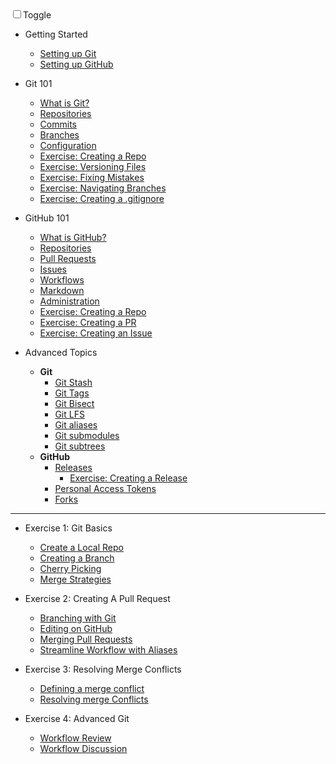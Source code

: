 <div id="dark_mode"
  ><i class="fas fa-sun"></i
  ><input type="checkbox" id="dark_mode_switch" name="mode"
  ><label for="dark_mode_switch">Toggle</label
  ><i class="fas fa-moon"></i></div>

- Getting Started
  - [Setting up Git](./docs/getting-started/01_setup_git.md)
  - [Setting up GitHub](./docs/getting-started/01_setup_github.md)

- Git 101
  - [What is Git?](./docs/basic/git/02_git_101.md)
  - [Repositories](./docs/basic/git/02_repositories.md)
  - [Commits](./docs/basic/git/02_commits.md)
  - [Branches](./docs/basic/git/02_branches.md)
  - [Configuration](./docs/basic/git/02_configuration.md)
  - [Exercise: Creating a Repo](./docs/basic/git/18_create_local_repo.md)
  - [Exercise: Versioning Files]()
  - [Exercise: Fixing Mistakes]()
  - [Exercise: Navigating Branches](./docs/basic/git/19_forgot_to_branch.md)
  - [Exercise: Creating a .gitignore](./docs/basic/git/02_gitignore.md)

- GitHub 101
  - [What is GitHub?](./docs/basic/github/03_github_101.md)
  - [Repositories](./docs/basic/github/03_repositories.md)
  - [Pull Requests](./docs/basic/github/03_pull_requests.md)
  - [Issues](./docs/basic/github/03_issues.md)
  - [Workflows](./docs/basic/github/03_github_flow.md)
  - [Markdown](./docs/basic/github/03_markdown.md)
  - [Administration](./docs/basic/github/03_administration.md)
  - [Exercise: Creating a Repo](./docs/basic/github/03_repositories.md)
  - [Exercise: Creating a PR](./docs/basic/github/03_pull_requests.md)
  - [Exercise: Creating an Issue](./docs/basic/github/03_issues.md)

- Advanced Topics
  - **Git**
    - [Git Stash](./docs/advanced/git/25_git_stash.md)
    - [Git Tags](./docs/advanced/git/17_tags.md)
    - [Git Bisect](./docs/advanced/git/14_git_bisect.md)
    - [Git LFS](./docs/advanced/git/26_git_lfs.md)
    - [Git aliases](./docs/advanced/git/app_aliases.md)
    - [Git submodules](./docs/advanced/git/27_git_submodules.md)
    - [Git subtrees](./docs/advanced/git/28_git_subtrees.md)
  - **GitHub**
    - [Releases](./docs/advanced/github/17_releases.md)
      - [Exercise: Creating a Release](./docs/advanced/github/17_releases.md)
    - [Personal Access Tokens](./docs/advanced/github/20_personal_access_token.md)
    - [Forks](./docs/advanced/github/app_fork_workflow.md)

---

- Exercise 1: Git Basics
  - [Create a Local Repo](./docs/18_create_local_repo.md)
  - [Creating a Branch](./docs/19_forgot_to_branch.md)
  - [Cherry Picking](./docs/21_git_cherry_pick.md)
  - [Merge Strategies](./docs/22_merge_strategies_rebase.md)

- Exercise 2: Creating A Pull Request
  - [Branching with Git](./docs/04_branching_with_git.md)
  - [Editing on GitHub](./docs/08_edit_on_github.md)
  - [Merging Pull Requests](./docs/09_merging_pull_requests.md)
  - [Streamline Workflow with Aliases](./docs/11_streamline_workflow_with_aliases.md)

- Exercise 3: Resolving Merge Conflicts
  - [Defining a merge conflict](./docs/12a_what_is_a_merge_conflict.md)
  - [Resolving merge Conflicts](./docs/12b_resolving_merge_conflicts.md)

- Exercise 4: Advanced Git
  - [Workflow Review](./docs/13_workflow_review_project_github_games.md)
  - [Workflow Discussion](./docs/17_workflow_discussion.md)